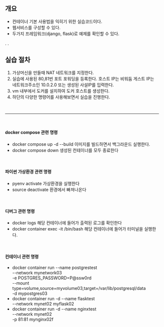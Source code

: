 
## 개요
- 컨테이너 기본 사용법을 익히기 위한 실습코드이다.
- 웹서비스를 구성할 수 있다.
- 두가지 프레임워크(django, flask)로 예제를 확인할 수 있다.

.
.
## 실습 절차
1. 가상머신을 만들때 NAT 네트워크를 지정한다.
2. 실습에 사용된 80,81번 포트 포워딩을 등록한다.
   호스트 IP는 비워둠
   게스트 IP는 네트워크주소인 10.0.2.0 또는 생성된 사설IP를 입력한다.
3. vm 내부에서 도커를 설치하여 도커 호스트를 생성한다.
4. 하단의 다양한 명령어를 사용해보면서 실습을 진행한다.

&nbsp;&nbsp;

-----

&nbsp;&nbsp;

#### docker compose 관련 명령
- docker compose up -d --build
  이미지를 빌드하면서 백그라운드 실행한다.
- docker compose down
  생성된 컨테이너를 모두 종료한다

&nbsp;&nbsp;

#### 파이썬 가상환경 관련 명령
- pyenv activate <id>
  가상환경을 실행한다
- source deactivate
  환경에서 빠져나온다

&nbsp;&nbsp;

#### 디버그 관련 명령
- docker logs <id>
  해당 컨테이너에 들어가 출력된 로그를 확인한다
- docker container exec -it <id> /bin/bash
  해당 컨테이너에 들어가 터미널을 실행한다.

&nbsp;&nbsp;

#### 컨테이너 관련 명령
- docker container run --name postgrestest \
  --network mynetwork03 \
  -e POSTGRES_PASSWORD=P@ssw0rd \
  --mount type=volume,source=myvolume03,target=/var/lib/postgresql/data \
  -d mypostgres03
- docker container run -d --name flasktest \
  --network mynet02 myflask02
- docker container run -d --name nginxtest \
  --network mynet02 \
  -p 81:81 mynginx02f   

&nbsp;&nbsp;